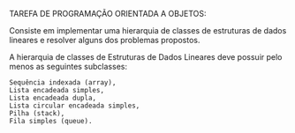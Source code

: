 TAREFA DE PROGRAMAÇÃO ORIENTADA A OBJETOS:

Consiste em implementar uma hierarquia de classes de estruturas de dados lineares e resolver alguns dos problemas propostos.

A hierarquia de classes de Estruturas de Dados Lineares deve possuir pelo menos as seguintes subclasses:

    Sequência indexada (array),
    Lista encadeada simples,
    Lista encadeada dupla,
    Lista circular encadeada simples,
    Pilha (stack),
    Fila simples (queue).
